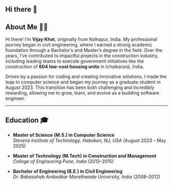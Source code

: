 ## Hi there 👋

<!--
**vijaybkhot/vijaybkhot** is a ✨ _special_ ✨ repository because its `README.md` (this file) appears on your GitHub profile.

Here are some ideas to get you started:

- 🔭 I’m currently working on ...
- 🌱 I’m currently learning ...
- 👯 I’m looking to collaborate on ...
- 🤔 I’m looking for help with ...
- 💬 Ask me about ...
- 📫 How to reach me: ...
- 😄 Pronouns: ...
- ⚡ Fun fact: ...
-->
## About Me 👨‍💻  

Hi there! I’m **Vijay Khot**, originally from Kolhapur, India. My professional journey began in civil engineering, where I earned a strong academic foundation through a Bachelor’s and Master’s degree in the field. Over the years, I’ve contributed to impactful projects in the construction industry, including leading teams to execute government initiatives like the construction of **604 low-cost housing units** in Ichalkaranji, India.  

Driven by a passion for coding and creating innovative solutions, I made the leap to computer science and began my journey as a graduate student in August 2023. This transition has been both challenging and incredibly rewarding, allowing me to grow, learn, and evolve as a budding software engineer.  

---

## Education 🎓  

- **Master of Science (M.S.) in Computer Science**  
  *Stevens Institute of Technology, Hoboken, NJ, USA* (August 2023 – May 2025)  

- **Master of Technology (M.Tech) in Construction and Management**  
  *College of Engineering Pune, India* (2013–2015)  

- **Bachelor of Engineering (B.E.) in Civil Engineering**  
  *Dr. Babasaheb Ambedkar Marathwada University, India* (2008–2012)  
